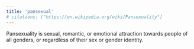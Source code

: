 ```yaml
---
title: 'pansexual'
# citations: ["https://en.wikipedia.org/wiki/Pansexuality"]
---
```


Pansexuality is sexual, romantic, or emotional attraction towards people of all genders, or regardless of their sex or gender identity.
